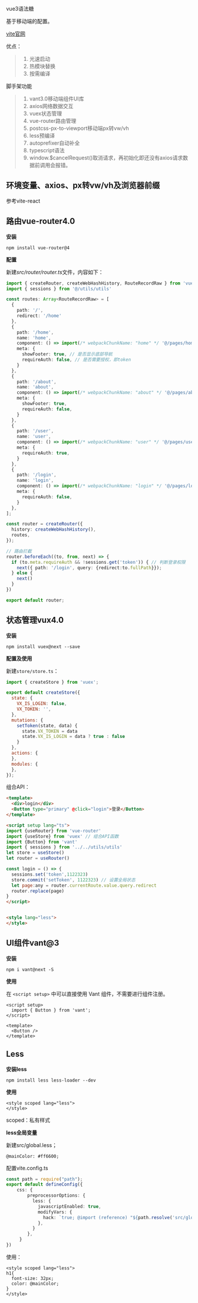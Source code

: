 vue3语法糖

基于移动端的配置。

[vite官网](https://cn.vitejs.dev/guide/why.html)

优点：

> 1. 光速启动
> 2. 热模块替换
> 3. 按需编译

脚手架功能

>1. vant3.0移动端组件UI库
>2. axios网络数据交互
>3. vuex状态管理
>4. vue-router路由管理
>5. postcss-px-to-viewport移动端px转vw/vh
>6. less预编译
>7. autoprefixer自动补全
>8. typescript语法
>9. window.$cancelRequest()取消请求，再初始化即还没有axios请求数据前调用会报错。

## 环境变量、axios、px转vw/vh及浏览器前缀

参考vite-react

## 路由vue-router4.0

**安装**

`npm install vue-router@4`

**配置**

新建*src/router/router.ts*文件，内容如下：

```typescript
import { createRouter, createWebHashHistory, RouteRecordRaw } from 'vue-router';
import { sessions } from '@/utils/utils'

const routes: Array<RouteRecordRaw> = [
  { 
    path: '/',
    redirect: '/home'
  },
  { 
    path: '/home',
    name: 'home',
    component: () => import(/* webpackChunkName: "home" */ '@/pages/home/home.vue'),// 懒加载
    meta: {
      showFooter: true, // 是否显示底部导航
      requireAuth: false, // 是否需要授权，即token
    }
  },
  { 
    path: '/about',
    name: 'about',
    component: () => import(/* webpackChunkName: "about" */ '@/pages/about/about.vue'),
    meta: {
      showFooter: true,
      requireAuth: false,
    }
  },
  { 
    path: '/user',
    name: 'user',
    component: () => import(/* webpackChunkName: "user" */ '@/pages/user/user.vue'),
    meta: {
      requireAuth: true,
    }
  },
  { 
    path: '/login',
    name: 'login',
    component: () => import(/* webpackChunkName: "login" */ '@/pages/login/login.vue'),
    meta: {
      requireAuth: false,
    }
  },
];

const router = createRouter({
  history: createWebHashHistory(),
  routes,
});

// 路由拦截
router.beforeEach((to, from, next) => {
  if (to.meta.requireAuth && !sessions.get('token')) { // 判断登录权限
    next({ path: '/login', query: {redirect:to.fullPath}});
  } else { 
    next()
  }
})

export default router;
```

## 状态管理vux4.0

**安装**

`npm install vuex@next --save`

**配置及使用**

新建`store/store.ts`：

```javascript
import { createStore } from 'vuex';

export default createStore({
  state: {
    VX_IS_LOGIN: false,
    VX_TOKEN: '',
  },
  mutations: {
    setToken(state, data) {
      state.VX_TOKEN = data
      state.VX_IS_LOGIN = data ? true : false
    }
  },
  actions: {
  },
  modules: {
  },
});
```

组合API：

```html
<template>
  <div>login</div>
  <Button type="primary" @click="login">登录</Button>
</template>

<script setup lang="ts">
import {useRouter} from 'vue-router'
import {useStore} from 'vuex' // 组合API函数
import {Button} from 'vant'
import { sessions } from '../../utils/utils'
let store = useStore()
let router = useRouter()

const login = () => {
  sessions.set('token',1122323)
  store.commit('setToken', 1122323) // 设置全局状态
  let page:any = router.currentRoute.value.query.redirect
  router.replace(page)
}
</script>


<style lang="less">
</style>
```



## UI组件vant@3

**安装**

`npm i vant@next -S  `

**使用**

在 `<script setup>` 中可以直接使用 Vant 组件，不需要进行组件注册。

```vue
<script setup>
  import { Button } from 'vant';
</script>

<template>
  <Button />
</template>
```

## Less

**安装less**

`npm install less less-loader --dev`

**使用**

```vue
<style scoped lang="less">
</style>
```

scoped：私有样式

**less全局变量**

新建src/global.less；

```less
@mainColor: #ff6600;
```

配置vite.config.ts

```typescript
const path = require("path");
export default defineConfig({
    css: {
        preprocessorOptions: {
          less: {
            javascriptEnabled: true,
            modifyVars: {
              hack: `true; @import (reference) "${path.resolve('src/global.less')}";`,
            },
          }
        },
     }
})
```

使用：

```vue
<style scoped lang="less">
h1{
  font-size: 32px;
  color: @mainColor;
}
</style>
```

